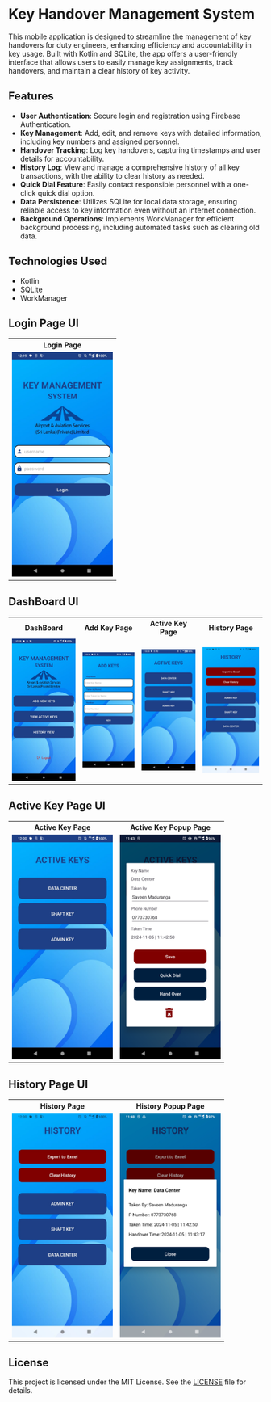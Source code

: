 # Key Handover Management System

This mobile application is designed to streamline the management of key handovers for duty engineers, enhancing efficiency and accountability in key usage. Built with Kotlin and SQLite, the app offers a user-friendly interface that allows users to easily manage key assignments, track handovers, and maintain a clear history of key activity.

## Features

- **User Authentication**: Secure login and registration using Firebase Authentication.
- **Key Management**: Add, edit, and remove keys with detailed information, including key numbers and assigned personnel.
- **Handover Tracking**: Log key handovers, capturing timestamps and user details for accountability.
- **History Log**: View and manage a comprehensive history of all key transactions, with the ability to clear history as needed.
- **Quick Dial Feature**: Easily contact responsible personnel with a one-click quick dial option.
- **Data Persistence**: Utilizes SQLite for local data storage, ensuring reliable access to key information even without an internet connection.
- **Background Operations**: Implements WorkManager for efficient background processing, including automated tasks such as clearing old data.

## Technologies Used

- Kotlin
- SQLite
- WorkManager


## Login Page UI

<table>
  <tr>
    <th>Login Page</th>
  </tr>
  <tr>
    <td><img src=".readme/1.jpeg" alt="Screenshot 1" width="200"/></td>
  </tr>
</table>

## DashBoard UI

<table>
  <tr>
    <th>DashBoard</th>
    <th>Add Key Page</th>
    <th>Active Key Page</th>
    <th>History Page</th>
  </tr>
  <tr>
    <td><img src=".readme/2.jpeg" alt="Screenshot 1" width="200"/></td>
    <td><img src=".readme/3.jpeg" alt="Screenshot 1" width="200"/></td>
    <td><img src=".readme/4.jpeg" alt="Screenshot 1" width="200"/></td>
    <td><img src=".readme/6.jpeg" alt="Screenshot 1" width="200"/></td>
  </tr>
</table>

## Active Key Page UI

<table>
  <tr>
    <th>Active Key Page</th>
    <th>Active Key Popup Page</th>
  </tr>
  <tr>
    <td><img src=".readme/4.jpeg" alt="Screenshot 1" width="200"/></td>
    <td><img src=".readme/5.png" alt="Screenshot 1" width="200"/></td>
  </tr>
</table>

## History Page UI

<table>
  <tr>
    <th>History Page</th>
    <th>History Popup Page</th>
  </tr>
  <tr>
    <td><img src=".readme/6.jpeg" alt="Screenshot 1" width="200"/></td>
    <td><img src=".readme/7.png" alt="Screenshot 1" width="200"/></td>
  </tr>
</table>

## License

This project is licensed under the MIT License. See the [LICENSE](LICENSE) file for details.

